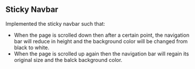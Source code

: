 ## Sticky Navbar
Implemented the sticky navbar such that:
- When the page is scrolled down then after a certain point, the navigation bar will reduce in height and the background color will be changed from black to white.
- When the page is scrolled up again then the navigation bar will regain its original size and the balck background color.